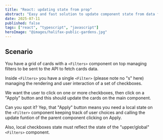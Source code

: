 ```yaml
---
title: "React: updating state from prop"
abstract: "Easy and fast solution to update component state from data flowing down from parent"
date: 2025-07-11
published: false
tags: ["react", "typescript", "javascript"]
heroImage: "@images/halifax-public-gardens.jpg"
---
```


## Scenario
You have a grid of cards with a `<Filters>` component on top managing filters to be sent to the API to fetch cards data.

Inside `<Filters>` you have a single `<Filter>` (please note no "s" here) managing the rendering and user interaction of a set of checkboxes.

We want the user to click on one or more checkboxes, then click on a "Apply" button and this should update the cards on the main component.

Can you spot it? Yep, that "Apply" button means you need a local state on the `<Filter>` component keeping track of user choices and calling the update funtion of the parent component clicking on Apply.

Also, local checkboxes state must reflect the state of the "upper/global" `<Filters>` component.

